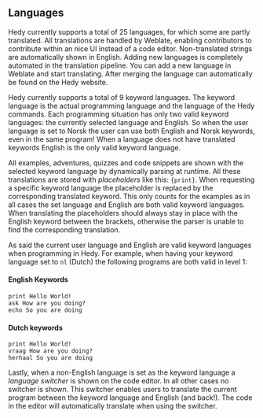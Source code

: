 ## Languages

Hedy currently supports a total of 25 languages, for which some are partly translated.
All translations are handled by Weblate, enabling contributors to contribute within an nice UI instead of a code editor.
Non-translated strings are automatically shown in English. Adding new languages is completely automated in the translation pipeline.
You can add a new language in Weblate and start translating. After merging the language can automatically be found on the Hedy website.

Hedy currently supports a total of 9 keyword languages. The keyword language is the actual programming language and the language of the Hedy commands.
Each programming situation has only two valid keyword languages: the currently selected language and English. So when the user language is set to Norsk the user can use both English and Norsk keywords, even in the same program!
When a language does not have translated keywords English is the only valid keyword language.

All examples, adventures, quizzes and code snippets are shown with the selected keyword language by dynamically parsing at runtime.
All these translations are stored with _placeholders_ like this: `{print}`.
When requesting a specific keyword language the placeholder is replaced by the corresponding translated keyword.
This only counts for the examples as in all cases the set language and English are both valid keyword languages.
When translating the placeholders should always stay in place with the English keyword between the brackets, otherwise the parser is unable to find the corresponding translation.

As said the current user language and English are valid keyword languages when programming in Hedy.
For example, when having your keyword language set to `nl` (Dutch) the following programs are both valid in level 1:

#### English Keywords

```
print Hello World!
ask How are you doing?
echo So you are doing
```

#### Dutch keywords

```
print Hello World!
vraag How are you doing?
herhaal So you are doing
```

Lastly, when a non-English language is set as the keyword language a _language switcher_ is shown on the code editor.
In all other cases no switcher is shown.
This switcher enables users to translate the current program between the keyword language and English (and back!).
The code in the editor will automatically translate when using the switcher.
